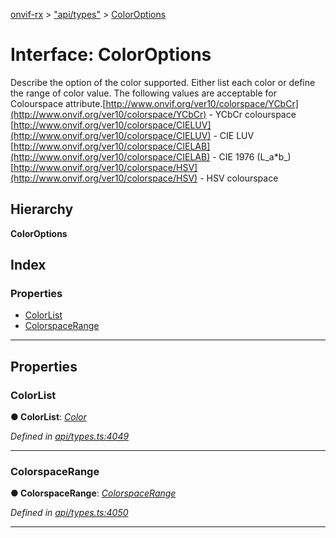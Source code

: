[onvif-rx](../README.md) > ["api/types"](../modules/_api_types_.md) > [ColorOptions](../interfaces/_api_types_.coloroptions.md)

# Interface: ColorOptions

Describe the option of the color supported. Either list each color or define the range of color value. The following values are acceptable for Colourspace attribute.[http://www.onvif.org/ver10/colorspace/YCbCr](http://www.onvif.org/ver10/colorspace/YCbCr) - YCbCr colourspace [http://www.onvif.org/ver10/colorspace/CIELUV](http://www.onvif.org/ver10/colorspace/CIELUV) - CIE LUV [http://www.onvif.org/ver10/colorspace/CIELAB](http://www.onvif.org/ver10/colorspace/CIELAB) - CIE 1976 (L_a\*b_) [http://www.onvif.org/ver10/colorspace/HSV](http://www.onvif.org/ver10/colorspace/HSV) - HSV colourspace

## Hierarchy

**ColorOptions**

## Index

### Properties

* [ColorList](_api_types_.coloroptions.md#colorlist)
* [ColorspaceRange](_api_types_.coloroptions.md#colorspacerange)

---

## Properties

<a id="colorlist"></a>

###  ColorList

**● ColorList**: *[Color](_api_types_.color.md)*

*Defined in [api/types.ts:4049](https://github.com/patrickmichalina/onvif-rx/blob/1596479/src/api/types.ts#L4049)*

___
<a id="colorspacerange"></a>

###  ColorspaceRange

**● ColorspaceRange**: *[ColorspaceRange](_api_types_.colorspacerange.md)*

*Defined in [api/types.ts:4050](https://github.com/patrickmichalina/onvif-rx/blob/1596479/src/api/types.ts#L4050)*

___

